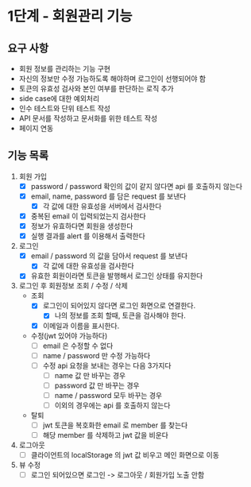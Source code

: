 # 1단계 - 회원관리 기능

## 요구 사항
- 회원 정보를 관리하는 기능 구현
- 자신의 정보만 수정 가능하도록 해야하며 로그인이 선행되어야 함 
- 토큰의 유효성 검사와 본인 여부를 판단하는 로직 추가
- side case에 대한 예외처리
- 인수 테스트와 단위 테스트 작성
- API 문서를 작성하고 문서화를 위한 테스트 작성
- 페이지 연동

## 기능 목록
1. 회원 가입
    - [x] password / password 확인의 값이 같지 않다면 api 를 호출하지 않는다
    - [x] email, name, password 를 담은 request 를 보낸다
       - [x] 각 값에 대한 유효성을 서버에서 검사한다
    - [x] 중복된 email 이 입력되었는지 검사한다
    - [x] 정보가 유효하다면 회원을 생성한다
    - [x] 실행 결과를 alert 를 이용해서 출력한다

2. 로그인
    - [x] email / password 의 값을 담아서 request 를 보낸다
        - [x] 각 값에 대한 유효성을 검사한다
    - [x] 유효한 회원이라면 토큰을 발행해서 로그인 상태를 유지한다

3. 로그인 후 회원정보 조회 / 수정 / 삭제
    - 조회
        - [x] 로그인이 되어있지 않다면 로그인 화면으로 연결한다.
            - [x] 나의 정보를 조회 할때, 토큰을 검사해야 한다.
        - [x] 이메일과 이름을 표시한다.
    - 수정(jwt 있어야 가능하다)
        - [ ] email 은 수정할 수 없다
        - [ ] name / password 만 수정 가능하다
        - [ ] 수정 api 요청을 보내는 경우는 다음 3가지다
            - [ ] name 값 만 바꾸는 경우
            - [ ] password 값 만 바꾸는 경우
            - [ ] name / password 모두 바꾸는 경우
            - [ ] 이외의 경우에는 api 를 호출하지 않는다
    - 탈퇴
        - [ ] jwt 토큰을 복호화한 email 로 member 를 찾는다
        - [ ] 해당 member 를 삭제하고 jwt 값을 비운다

4. 로그아웃
    - [ ] 클라이언트의 localStorage 의 jwt 값 비우고 메인 화면으로 이동

5. 뷰 수정
    - [ ] 로그인 되어있으면 로그인 -> 로그아웃 / 회원가입 노출 안함
